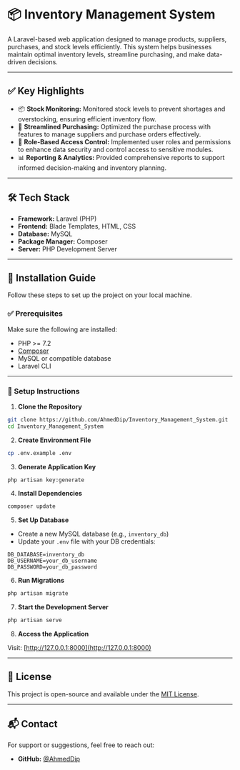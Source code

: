# 📦 Inventory Management System

A Laravel-based web application designed to manage products, suppliers, purchases, and stock levels efficiently. This system helps businesses maintain optimal inventory levels, streamline purchasing, and make data-driven decisions.

---

## ✅ Key Highlights

- 📦 **Stock Monitoring:** Monitored stock levels to prevent shortages and overstocking, ensuring efficient inventory flow.  
- 🛒 **Streamlined Purchasing:** Optimized the purchase process with features to manage suppliers and purchase orders effectively.  
- 🔐 **Role-Based Access Control:** Implemented user roles and permissions to enhance data security and control access to sensitive modules.  
- 📊 **Reporting & Analytics:** Provided comprehensive reports to support informed decision-making and inventory planning.  

---

## 🛠️ Tech Stack

- **Framework:** Laravel (PHP)
- **Frontend:** Blade Templates, HTML, CSS
- **Database:** MySQL
- **Package Manager:** Composer
- **Server:** PHP Development Server

---

## 📂 Installation Guide

Follow these steps to set up the project on your local machine.

### ✅ Prerequisites

Make sure the following are installed:

- PHP >= 7.2
- [Composer](https://getcomposer.org/)
- MySQL or compatible database
- Laravel CLI

---

### 🚀 Setup Instructions

1. **Clone the Repository**

```bash
git clone https://github.com/AhmedDip/Inventory_Management_System.git
cd Inventory_Management_System
````

2. **Create Environment File**

```bash
cp .env.example .env
```

3. **Generate Application Key**

```bash
php artisan key:generate
```

4. **Install Dependencies**

```bash
composer update
```

5. **Set Up Database**

* Create a new MySQL database (e.g., `inventory_db`)
* Update your `.env` file with your DB credentials:

```env
DB_DATABASE=inventory_db
DB_USERNAME=your_db_username
DB_PASSWORD=your_db_password
```

6. **Run Migrations**

```bash
php artisan migrate
```

7. **Start the Development Server**

```bash
php artisan serve
```

8. **Access the Application**

Visit: [http://127.0.0.1:8000](http://127.0.0.1:8000)

---

## 📃 License

This project is open-source and available under the [MIT License](LICENSE).

---

## 📬 Contact

For support or suggestions, feel free to reach out:

* **GitHub:** [@AhmedDip](https://github.com/AhmedDip)
